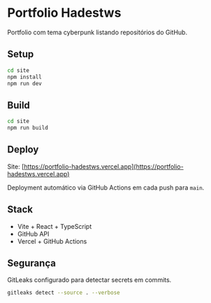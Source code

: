 # Portfolio Hadestws

Portfolio com tema cyberpunk listando repositórios do GitHub.

## Setup

```bash
cd site
npm install
npm run dev
```

## Build

```bash
cd site
npm run build
```

## Deploy

Site: [https://portfolio-hadestws.vercel.app](https://portfolio-hadestws.vercel.app)

Deployment automático via GitHub Actions em cada push para `main`.

## Stack

- Vite + React + TypeScript
- GitHub API
- Vercel + GitHub Actions

## Segurança

GitLeaks configurado para detectar secrets em commits.

```bash
gitleaks detect --source . --verbose
```
